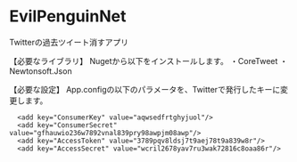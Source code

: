 # EvilPenguinNet
Twitterの過去ツイート消すアプリ

【必要なライブラリ】
Nugetから以下をインストールします。
・CoreTweet
・Newtonsoft.Json

【必要な設定】
App.configの以下のパラメータを、Twitterで発行したキーに変更します。

      <add key="ConsumerKey" value="aqwsedfrtghyjuol"/>
      <add key="ConsumerSecret" value="gfhauwio236w7892vnal839pry98awpjm08awp"/>
      <add key="AccessToken" value="3789pqv8ldsj7t9aej78t9a839w8r"/>
      <add key="AccessSecret" value="wcril2678yav7ru3wak72816c8oaa86r"/>
